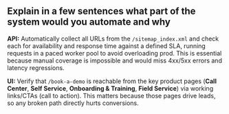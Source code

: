 ## Explain in a few sentences what part of the system would you automate and why

**API:** Automatically collect all URLs from the `/sitemap_index.xml` and check each for availability and response time against a defined SLA, running requests in a paced worker pool to avoid overloading prod. This is essential because manual coverage is impossible and would miss 4xx/5xx errors and latency regressions.

**UI:** Verify that `/book-a-demo` is reachable from the key product pages (**Call Center**, **Self Service**, **Onboarding & Training**, **Field Service**) via working links/CTAs (call to action). This matters because those pages drive leads, so any broken path directly hurts conversions.
